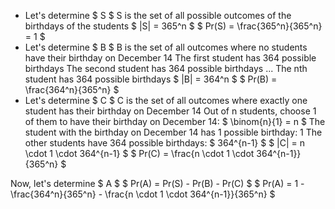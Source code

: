 <ul>
<li> Let's determine $ S $ 
S is the set of all possible outcomes of the birthdays of the students 
$ |S| = 365^n $ 
$ Pr(S) = \frac{365^n}{365^n} = 1 $
	<li> Let's determine $ B $ 
	      B is the set of all outcomes where no students have their birthday on December 14 
	      The first student has 364 possible birthdays 
	      The second student has 364 possible birthdays 
	      ... 
	      The nth student has 364 possible birthdays 
	      $ |B| = 364^n $ 
	      $ Pr(B) = \frac{364^n}{365^n} $
	<li> Let's determine $ C $ 
	      C is the set of all outcomes where exactly one student has their birthday on December 14 
	      Out of n students, choose 1 of them to have their birthday on December 14: $ \binom{n}{1} = n $ 
	      The student with the birthday on December 14 has 1 possible birthday: 1 
	      The other students have 364 possible birthdays: $ 364^{n-1} $ 
	      $ |C| = n \cdot 1 \cdot 364^{n-1} $ 
	      $ Pr(C) = \frac{n \cdot 1 \cdot 364^{n-1}}{365^n} $
</ul>
Now, let's determine $ A $ 
$ Pr(A) = Pr(S) - Pr(B) - Pr(C) $ 
$ Pr(A) = 1 - \frac{364^n}{365^n} - \frac{n \cdot 1 \cdot 364^{n-1}}{365^n} $
